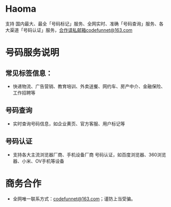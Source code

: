 # Haoma
支持 国内最大、最全「号码标记」服务、全网实时、准确「号码查询」服务、各大渠道「号码认证」服务，合作请私邮箱codefunnet@163.com

# 号码服务说明
## 常见标签信息：
- 快递物流、广告营销、教育培训、外卖送餐、网约车、房产中介、金融保险、工作招聘等
## 号码查询
- 实时查询号码信息，如企业黄页、官方客服、用户标记等
## 号码认证
- 支持各大主流浏览器厂商、手机设备厂商 号码认证，如百度浏览器、360浏览器、小米、OV手机等设备

# 商务合作
- 全网唯一联系方式：codefunnet@163.com；谨防上当受骗。
